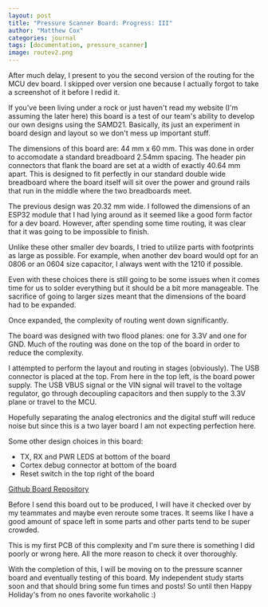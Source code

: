 ```yaml
---
layout: post
title: "Pressure Scanner Board: Progress: III"
author: "Matthew Cox"
categories: journal
tags: [documentation, pressure_scanner]
image: routev2.png
---
```


After much delay, I present to you the second version of the routing for the MCU dev board. I skipped over version one because I actually forgot to take a screenshot of it before I redid it. 

If you've been living under a rock or just haven't read my website (I'm assuming the later here) this board is a test of our team's ability to develop our own designs using the SAMD21. Basically, its just an experiment in board design and layout so we don't mess up important stuff.

The dimensions of this board are: 44 mm x 60 mm. This was done in order to accomodate a standard breadboard 2.54mm spacing. The header pin connectors that flank the board are set at a width of exactly 40.64 mm apart. This is designed to fit perfectly in our standard double wide breadboard where the board itself will sit over the power and ground rails that run in the middle where the two breadboards meet.

The previous design was 20.32 mm wide. I followed the dimensions of an ESP32 module that I had lying around as it seemed like a good form factor for a dev board. However, after spending some time routing, it was clear that it was going to be impossible to finish. 

Unlike these other smaller dev boards, I tried to utilize parts with footprints as large as possible. For example, when another dev board would opt for an 0806 or an 0604 size capacitor, I always went with the 1210 if possible. 

Even with these choices there is still going to be some issues when it comes time for us to solder everything but it should be a bit more manageable. The sacrifice of going to larger sizes meant that the dimensions of the board had to be expanded. 

Once expanded, the complexity of routing went down significantly.

The board was designed with two flood planes: one for 3.3V and one for GND. Much of the routing was done on the top of the board in order to reduce the complexity.

I attempted to perform the layout and routing in stages (obviously). The USB connector is placed at the top. From here in the top left, is the board power supply. The USB VBUS signal or the VIN signal will travel to the voltage regulator, go through decoupling capacitors and then supply to the 3.3V plane or travel to the MCU. 

Hopefully separating the analog electronics and the digital stuff will reduce noise but since this is a two layer board I am not expecting perfection here.

Some other design choices in this board:
* TX, RX and PWR LEDS at bottom of the board
* Cortex debug connector at bottom of the board
* Reset switch in the top right of the board

[Github Board Repository](https://github.com/mcox53/SAMD21-Dev-Board)

Before I send this board out to be produced, I will have it checked over by my teammates and maybe even reroute some traces. It seems like I have a good amount of space left in some parts and other parts tend to be super crowded.

This is my first PCB of this complexity and I'm sure there is something I did poorly or wrong here. All the more reason to check it over thoroughly.

With the completion of this, I will be moving on to the pressure scanner board and eventually testing of this board. My independent study starts soon and that should bring some fun times and posts! So until then Happy Holiday's from no ones favorite workaholic :)